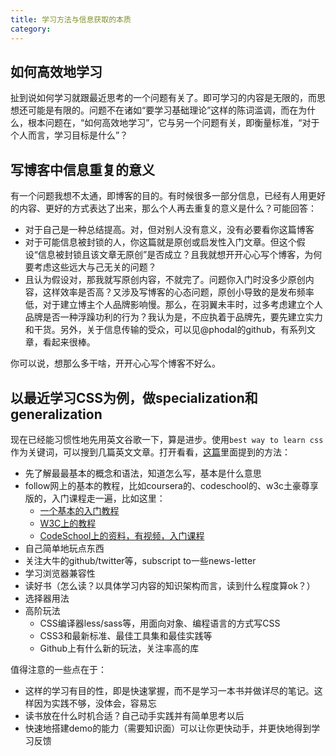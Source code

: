 ```yaml
---
title: 学习方法与信息获取的本质
category:
---
```


## 如何高效地学习

扯到说如何学习就跟最近思考的一个问题有关了。即可学习的内容是无限的，而思想还可能是有限的。问题不在诸如“要学习基础理论”这样的陈词滥调，而在为什么，根本问题在，“如何高效地学习”，它与另一个问题有关，即衡量标准，“对于个人而言，学习目标是什么”？

## 写博客中信息重复的意义

有一个问题我想不太通，即博客的目的。有时候很多一部分信息，已经有人用更好的内容、更好的方式表达了出来，那么个人再去重复的意义是什么？可能回答：
* 对于自己是一种总结提高。对，但对别人没有意义，没有必要看你这篇博客
* 对于可能信息被封锁的人，你这篇就是原创或启发性入门文章。但这个假设“信息被封锁且该文章无原创”是否成立？且我就想开开心心写个博客，为何要考虑这些远大与己无关的问题？
* 且认为假设对，那我就写原创内容，不就完了。问题你入门时没多少原创内容，这样效率是否高？又涉及写博客的心态问题，原创小导致的是发布频率低，对于建立博主个人品牌影响慢。那么，在羽翼未丰时，过多考虑建立个人品牌是否一种浮躁功利的行为？我认为是，不应执着于品牌先，要先建立实力和干货。另外，关于信息传输的受众，可以见@phodal的github，有系列文章，看起来很棒。

你可以说，想那么多干啥，开开心心写个博客不好么。

## 以最近学习CSS为例，做specialization和generalization

现在已经能习惯性地先用英文谷歌一下，算是进步。使用`best way to learn css`作为关键词，可以搜到几篇英文文章。打开看看，[这篇](http://webdesign.tutsplus.com/tutorials/the-best-way-to-learn-css--webdesign-11906)里面提到的方法：

* 先了解最最基本的概念和语法，知道怎么写，基本是什么意思
* follow网上的基本的教程，比如coursera的、codeschool的、w3c土豪尊享版的，入门课程走一遍，比如这里：
    * [一个基本的入门教程](http://zh.learnlayout.com/no-layout.html)
    * [W3C上的教程](http://www.w3school.com.cn/css/index.asp)
    * [CodeSchool上的资料，有视频，入门课程](https://www.codeschool.com/search?query=CSS)
* 自己简单地玩点东西
* 关注大牛的github/twitter等，subscript to一些news-letter
* 学习浏览器兼容性
* 读好书（怎么读？以具体学习内容的知识架构而言，读到什么程度算ok？）
* 选择器用法
* 高阶玩法
    * CSS编译器less/sass等，用面向对象、编程语言的方式写CSS
    * CSS3和最新标准、最佳工具集和最佳实践等
    * Github上有什么新的玩法，关注率高的库

值得注意的一些点在于：

* 这样的学习有目的性，即是快速掌握，而不是学习一本书并做详尽的笔记。这样因为实践不够，没体会，容易忘
* 读书放在什么时机合适？自己动手实践并有简单思考以后
* 快速地搭建demo的能力（需要知识面）可以让你更快动手，并更快地得到学习反馈
